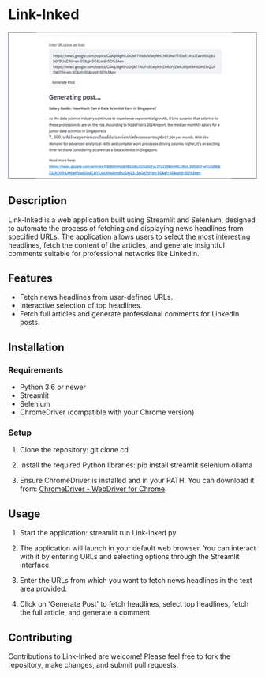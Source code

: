 # Link-Inked

![App screenshot](screenshot.jpg)

## Description
Link-Inked is a web application built using Streamlit and Selenium, designed to automate the process of fetching and displaying news headlines from specified URLs. The application allows users to select the most interesting headlines, fetch the content of the articles, and generate insightful comments suitable for professional networks like LinkedIn.

## Features
- Fetch news headlines from user-defined URLs.
- Interactive selection of top headlines.
- Fetch full articles and generate professional comments for LinkedIn posts.

## Installation

### Requirements
- Python 3.6 or newer
- Streamlit
- Selenium
- ChromeDriver (compatible with your Chrome version)

### Setup
1. Clone the repository:
git clone <repository-url>
cd <repository-directory>


2. Install the required Python libraries:
pip install streamlit selenium ollama


3. Ensure ChromeDriver is installed and in your PATH. You can download it from:
[ChromeDriver - WebDriver for Chrome](https://sites.google.com/a/chromium.org/chromedriver/).

## Usage

1. Start the application:
streamlit run Link-Inked.py


2. The application will launch in your default web browser. You can interact with it by entering URLs and selecting options through the Streamlit interface.

3. Enter the URLs from which you want to fetch news headlines in the text area provided.

4. Click on 'Generate Post' to fetch headlines, select top headlines, fetch the full article, and generate a comment.

## Contributing
Contributions to Link-Inked are welcome! Please feel free to fork the repository, make changes, and submit pull requests.